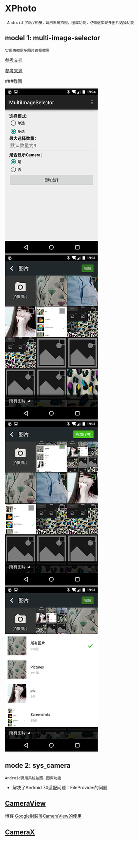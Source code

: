 # XPhoto 
     Android 拍照/相册，调用系统拍照，图库功能，仿微信实现多图片选择功能
## model 1: multi-image-selector
    实现仿微信多图片选择效果
[参考文档](README_zh.md)

[参考来源](https://github.com/lovetuzitong/MultiImageSelector)

###截图

![Example1](art/example_1.png) ![Select1](art/select_1.png) ![Select2](art/select_2.png) ![Select3](art/select_3.png)
## mode 2: sys_camera
    

	
	Android调用系统拍照、图库功能
   * 解决了Android 7.0适配问题：FileProvider的问题
   
## [CameraView](https://github.com/itxiaox/cameraview)


博客 [Google封装类CameraView的使用](https://www.jianshu.com/p/eb095f925ef4)

## [CameraX](https://developer.android.com/training/camerax?hl=zh-CN)
